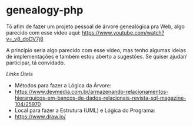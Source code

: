 # genealogy-php

Tô afim de fazer um projeto pessoal de árvore genealógica pra Web, algo parecido com esse vídeo aqui: 
https://www.youtube.com/watch?v=_v8_doDV7j8

A princípio seria algo parecido com esse vídeo, mas tenho algumas ideias de implementações e também estou aberto a sugestões. 
Se quiser ajudar/ participar, tá convidado.

*Links Úteis*
- Métodos para fazer a Lógica da Árvore: 
- https://www.devmedia.com.br/armazenando-relacionamentos-hierarquicos-em-bancos-de-dados-relacionais-revista-sql-magazine-104/25970
- Local para fazer a Estrutura (UML) e Lógica do Programa: 
- https://www.draw.io/
